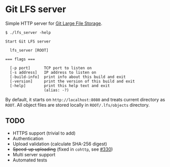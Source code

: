 
# Git LFS server

Simple HTTP server for [Git Large File Storage](https://git-lfs.github.com).

```
$ ./lfs_server -help

Start Git LFS server

  lfs_server [ROOT]

=== flags ===

  [-p port]      TCP port to listen on
  [-s address]   IP address to listen on
  [-build-info]  print info about this build and exit
  [-version]     print the version of this build and exit
  [-help]        print this help text and exit
                 (alias: -?)
```
By default, it starts on `http://localhost:8080` and treats current directory as `ROOT`. All object files are stored locally in `ROOT/.lfs/objects` directory.

## TODO
* HTTPS support (trivial to add)
* Authentication
* Upload validation (calculate SHA-256 digest)
* ~~Speed-up uploading~~ (fixed in `cohttp`, see [#330](https://github.com/mirage/ocaml-cohttp/pull/330))
* Multi server support
* Automated tests
